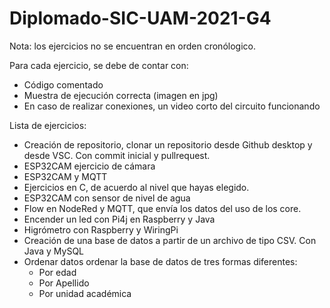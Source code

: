 # Diplomado-SIC-UAM-2021-G4


Nota: los ejercicios no se encuentran en orden cronólogico. 

Para cada ejercicio, se debe de contar con:

  - Código comentado
  - Muestra de ejecución correcta (imagen en jpg)
  - En caso de realizar conexiones, un video corto del circuito funcionando

Lista de ejercicios:

  - Creación de repositorio, clonar un repositorio desde Github desktop y desde VSC. Con commit inicial y pullrequest.
  - ESP32CAM ejercicio de cámara
  - ESP32CAM y MQTT
  - Ejercicios en C, de acuerdo al nivel que hayas elegido.
  - ESP32CAM con sensor de nivel de agua
  - Flow en NodeRed y MQTT, que envía los datos del uso de los core.
  - Encender un led con Pi4j en Raspberry y Java
  - Higrómetro con Raspberry y WiringPi
  - Creación de una base de datos a partir de un archivo de tipo CSV. Con Java y MySQL
  - Ordenar datos ordenar la base de datos de tres formas diferentes:
      - Por edad
      - Por Apellido
      - Por unidad académica


